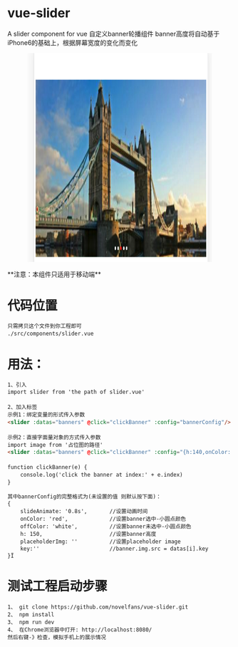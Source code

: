 # vue-slider
A slider component for vue
自定义banner轮播组件
banner高度将自动基于iPhone6的基础上，根据屏幕宽度的变化而变化
<p align="center">
    <img src="https://github.com/novelfans/vue-slider/blob/master/1.png" alt="运行demo图" title="运行demo图" style="width:414px; height:469px">
</p>
**注意：本组件只适用于移动端**

# 代码位置
```bash
只需拷贝这个文件到你工程即可
./src/components/slider.vue
```

# 用法：
```html
1、引入
import slider from 'the path of slider.vue'

2、加入标签
示例1：绑定变量的形式传入参数
<slider :datas="banners" @click="clickBanner" :config="bannerConfig"/>

示例2：直接字面量对象的方式传入参数
import image from '占位图的路径'
<slider :datas="banners" @click="clickBanner" :config="{h:140,onColor:'red',placeholderImg:image}"/>

function clickBanner(e) {
    console.log('click the banner at index:' + e.index)
}

```
```
其中bannerConfig的完整格式为(未设置的值 则默认按下面)：
{
    slideAnimate: '0.8s',       //设置动画时间
    onColor: 'red',             //设置banner选中-小圆点颜色
    offColor: 'white',          //设置banner未选中-小圆点颜色
    h: 150,                     //设置banner高度
    placeholderImg: ''          //设置placeholder image
    key:''                      //banner.img.src = datas[i].key
}Ï
```
# 测试工程启动步骤
```
1、 git clone https://github.com/novelfans/vue-slider.git
2、 npm install
3、 npm run dev
4、 在Chrome浏览器中打开: http://localhost:8080/
然后右键-》检查，模拟手机上的展示情况
```




